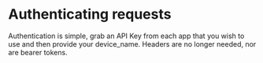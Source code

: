 # Authenticating requests

Authentication is simple, grab an API Key from each app that you wish to use and then provide your device_name.  Headers are no longer needed, nor are bearer tokens.
